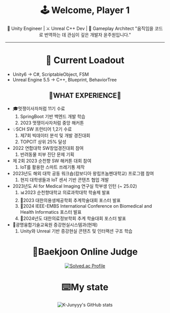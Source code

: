 <h1 align="center">🕹️ Welcome, Player 1</h1>
<p align="center">
🧩 Unity Engineer | ⚔️ Unreal C++ Dev | 🧠 Gameplay Architect  
"움직임을 코드로 번역하는 데 관심이 깊은 개발자 윤주원입니다."

---

<h1 align="center">🎯 Current Loadout</h1>
</p>

+ Unity6   → C#, ScriptableObject, FSM
+ Unreal Engine 5.5  → C++, Blueprint, BehaviorTree
<!--
+ XR Toolkit         → AR Foundation, Meta Quest SDK
+ Git LFS            → .uasset, .fbx, .wav 추적 중
-->


<div align="center">


## 
<!--![제리인사-존중](https://github.com/morningB/morningB/assets/114423035/d8f769c6-d3f3-471a-9c3d-c4731c0f8524)


<!--<img style="display:inline-block" width="50%" src="https://github.com/morningB/morningB/assets/114423035/82319382-2323-4cd3-9c40-b9c57cf5b79e.gif"/>-->

<!--
## 😎stack😎

<img src="https://img.shields.io/badge/HTML-E34F26?style=flat-square&logo=HTML5&logoColor=white"/>
<img src="https://img.shields.io/badge/CSS3-F68212?style=flat-square&logo=CSS3&logoColor=white"/>
<img src="https://img.shields.io/badge/Java-FF0000.svg?&style=flat&logo=Java&logoColor=white"/> 
<img src="https://img.shields.io/badge/python-3776AB?style=flat&logo=python&logoColor=white"/>
<img src="https://img.shields.io/badge/JavaScript-F7DF1E?style=flat-square&logo=JavaScript&logoColor=white"/>
<img src="https://img.shields.io/badge/React-61DAFB?style=flat-square&logo=React&logoColor=white"/><br>
<img src="https://img.shields.io/badge/C-A8B9CC?style=for-the-badge&logo=C&logoColor=white">

-->
##  🤔WHAT EXPERIENCE🤔

<div align="left">
  <ul>
   <li>🎓멋쟁이사자처럼 11기 수료 
	<ol type = '1'>
	   <li>SpringBoot 기반 백엔드 개발 학습</li>
	   <li>2023 멋쟁이사자처럼 중앙 해커톤</li>
	</ol>
    </li>
      <li>💡SCH SW 프런티어 1,2기 수료
      <ol type = '1'>
	   <li>제7회 빅데이터 분석 및 개발 경진대회</li>
	   <li>TOPCIT 상위 25% 달성</li>
	</ol>
      </li>   
      <li>2022 연합대학 SW창업경진대회 참여
	  <ol type = '1'>
	   <li>반려동물 피부 진단 문제 기획</li>
	</ol>
      </li>
      <li>제 2회 2023 순천향 SW 해커톤 대회 참여
      <ol type = '1'>
	   <li>IoT를 활용한 스마트 쓰레기통 제작</li>
	</ol>
      </li>   
      <li>2023년도 해외 대학 공동 워크숍(캄보디아 왕립프놈펜대학교) 프로그램 참여
      <ol type = '1'>
	   <li>현지 대학생들과 IoT 센서 기반 콘텐츠 협업 개발</li>
	</ol>
      </li>
      <li>2023년도 AI for Medical Imaging 연구실 학부생 인턴 (~ 25.02) 
      	<ol type = '1'>
	   <li>📊2023 순천향대학교 의료과학대학 학술제 발표</li>
	   <li>📌2023 대한의용생체공학회 추계학술대회 포스터 발표</li>
	<li>📌2024 IEEE-EMBS International Conference on Biomedical and Health Informatics 포스터 발표</li>
	<li>📌2024년도 대한의료정보학회 추계 학술대회 포스터 발표</li>
	</ol>
      </li>
    <li>🧩광명융합기술교육원 증강현실시스템과(현재)
    	 <ol type = '1'>
	   <li>Unity와 Unreal 기반 증강현실 콘텐츠 및 인터랙션 구조 학습</li>
	</ol>
    </li>
  </ul>
</div>
<!--
	  <li>Skeleton 기반 자세 피드백 시스템 개발 및 ML 분류기 구축</li>

	•
	  실시간 자세 분석 시스템의 피드백 알고리즘 성과 공유

	•📌2023 대한의용생체공학회 추계학술대회 포스터 발표
	  키넥트 기반 상지 어깨 각도 분석 및 정량화 구조 발표
-->
## 🎉Receiving an award🎉

<div align="left">
  <ul>
   <li> 2022 연합대학 SW창업경진대회 우수상</li>   
   <li> 제 2회 2023 순천향 SW 해커톤 대회 우수상</li>
     <li> 순천향대학교 의료과학대학 학술제 산학분야 우수상</li>
    <li>제 7회 빅데이터 분석 및 개발 경진 대회 우수상</li>
    <li>제 1회 SW융합대학 학술제 장려상</li>
  </ul>
</div>

<!--
## 🌃myblog🌃
[![Velog's GitHub stats](https://velog-readme-stats.vercel.app/api/badge?name=joowon)](https://velog.io/@yjw001205)
-->
# 🚩Baekjoon Online Judge

[![Solved.ac Profile](http://mazassumnida.wtf/api/generate_badge?boj=yjw001205)](https://solved.ac/yjw001205)

# ⌨️My state

![K-Junyyy's GitHub stats](https://github-readme-stats.vercel.app/api?username=morningB&show_icons=true&theme=tokyonight)




<!--
<img src="https://img.shields.io/badge/C%20language-A8B9CC?style=for-the-badge&logo=C&logoColor=black">
                                          여기가 언어 / 색상 코드                    로고

**morningB/morningB** is a ✨ _special_ ✨ repository because its `README.md` (this file) appears on your GitHub profile.

Here are some ideas to get you started:

- 🔭 I’m currently working on ...
- 🌱 I’m currently learning ...
- 👯 I’m looking to collaborate on ...
- 🤔 I’m looking for help with ...
- 💬 Ask me about ...
- 📫 How to reach me: ...
- 😄 Pronouns: ...
- ⚡ Fun fact: ...
-->
